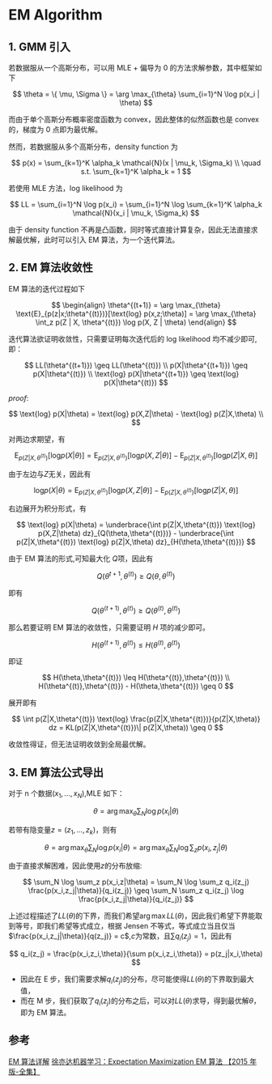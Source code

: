 # EM Algorithm

## 1. GMM 引入

若数据服从一个高斯分布，可以用 MLE + 偏导为 0 的方法求解参数，其中框架如下

$$
\theta = \{ \mu, \Sigma \} = \arg \max_{\theta} \sum_{i=1}^N \log p(x_i | \theta)
$$

而由于单个高斯分布概率密度函数为 convex，因此整体的似然函数也是 convex 的，梯度为 0 点即为最优解。

然而，若数据服从多个高斯分布，density function 为

$$
p(x) = \sum_{k=1}^K \alpha_k \mathcal{N}(x | \mu_k, \Sigma_k) \\
\quad s.t. \sum_{k=1}^K \alpha_k = 1
$$

若使用 MLE 方法，log likelihood 为

$$
LL = \sum_{i=1}^N \log p(x_i) = \sum_{i=1}^N \log \sum_{k=1}^K \alpha_k \mathcal{N}(x_i | \mu_k, \Sigma_k)
$$

由于 density function 不再是凸函数，同时等式直接计算复杂，因此无法直接求解最优解，此时可以引入 EM 算法，为一个迭代算法。

## 2. EM 算法收敛性

EM 算法的迭代过程如下

$$
\begin{align}
    \theta^{(t+1)} = \arg \max_{\theta} \text{E}_{p(z|x;\theta^{(t)})}[\text{log} p(x,z;\theta)] = \arg \max_{\theta} \int_z p(Z | X, \theta^{(t)}) \log p(X, Z | \theta)
\end{align}
$$

迭代算法欲证明收敛性，只需要证明每次迭代后的 log likelihood 均不减少即可,即：

$$
LL(\theta^{(t+1)}) \geq LL(\theta^{(t)}) \\
p(X|\theta^{(t+1)}) \geq p(X|\theta^{(t)}) \\
\text{log} p(X|\theta^{(t+1)}) \geq \text{log} p(X|\theta^{(t)})
$$

$proof$:

$$
\text{log} p(X|\theta) = \text{log} p(X,Z|\theta) - \text{log} p(Z|X,\theta) \\
$$

对两边求期望，有

$$
\text{E}_{p(Z|X,\theta^{(t)})}[\text{log} p(X|\theta)] = \text{E}_{p(Z|X,\theta^{(t)})}[\text{log} p(X,Z|\theta)] - \text{E}_{p(Z|X,\theta^{(t)})}[\text{log} p(Z|X,\theta)]
$$

由于左边与$Z$无关，因此有

$$
\text{log} p(X|\theta) = \text{E}_{p(Z|X,\theta^{(t)})}[\text{log} p(X,Z|\theta)] - \text{E}_{p(Z|X,\theta^{(t)})}[\text{log} p(Z|X,\theta)]
$$

右边展开为积分形式，有

$$
\text{log}  p(X|\theta) = \underbrace{\int p(Z|X,\theta^{(t)}) \text{log} p(X,Z|\theta) dz}_{Q(\theta,\theta^{(t)})} - \underbrace{\int p(Z|X,\theta^{(t)}) \text{log} p(Z|X,\theta) dz}_{H(\theta,\theta^{(t)})}
$$

由于 EM 算法的形式,可知最大化 $Q$项，因此有

$$
Q(\theta^{t+1},\theta^{(t)}) \geq Q(\theta,\theta^{(t)})
$$

即有

$$
Q(\theta^{(t+1)},\theta^{(t)})  \geq Q(\theta^{(t)},\theta^{(t)})
$$

那么若要证明 EM 算法的收敛性，只需要证明 $H$ 项的减少即可。

$$
H(\theta^{(t+1)},\theta^{(t)}) \leq H(\theta^{(t)},\theta^{(t)})
$$

即证

$$
H(\theta,\theta^{(t)}) \leq H(\theta^{(t)},\theta^{(t)}) \\
H(\theta^{(t)},\theta^{(t)}) - H(\theta,\theta^{(t)}) \geq 0
$$

展开即有

$$
\int p(Z|X,\theta^{(t)}) \text{log} \frac{p(Z|X,\theta^{(t)})}{p(Z|X,\theta)} dz = KL(p(Z|X,\theta^{(t)})\| p(Z|X,\theta)) \geq 0
$$

收敛性得证，但无法证明收敛到全局最优解。

## 3. EM 算法公式导出

对于 n 个数据$(x_1, \dots,x_N)$,MLE 如下：

$$
\theta = \arg \max_{\theta}\sum_N \log p(x_i|\theta)
$$

若带有隐变量$z=(z_1,\dots,z_k)$，则有

$$
\theta = \arg \max_{\theta}\sum_N \log p(x_i|\theta) = \arg \max_{\theta}\sum_N \log \sum_z p(x_i,z_j|\theta)
$$

由于直接求解困难，因此使用$z$的分布放缩:

$$
\sum_N \log \sum_z p(x_i,z|\theta) = \sum_N \log \sum_z q_i(z_j) \frac{p(x_i,z_j|\theta)}{q_i(z_j)} \geq \sum_N \sum_z q_i(z_j) \log \frac{p(x_i,z_j|\theta)}{q_i(z_j)}
$$

上述过程描述了$LL(\theta)$的下界，而我们希望$\arg \max LL(\theta)$，因此我们希望下界能取到等号，即我们希望等式成立，根据 Jensen 不等式，等式成立当且仅当$\frac{p(x_i,z_j|\theta)}{q(z_j)} = c$,$c$为常数，且$\sum q_i(z_j) = 1$，因此有

$$
q_i(z_j) = \frac{p(x_i,z_i,\theta)}{\sum p(x_i,z_i,\theta)} = p(z_j|x_i,\theta)
$$

- 因此在 E 步，我们需要求解$q_i(z_j)$的分布，尽可能使得$LL(\theta)$的下界取到最大值，
- 而在 M 步，我们获取了$q_i(z_j)$的分布之后，可以对$LL(\theta)$求导，得到最优解$\theta$，即为 EM 算法。

## 参考

[EM 算法详解](https://zhuanlan.zhihu.com/p/40991784)
[徐亦达机器学习：Expectation Maximization EM 算法 【2015 年版-全集】](https://www.bilibili.com/video/BV1Wp411R7am/?spm_id_from=333.1007.top_right_bar_window_custom_collection.content.click)

